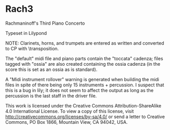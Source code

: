 # Rach3
Rachmaninoff's Third Piano Concerto

Typeset in Lilypond

NOTE: Clarinets, horns, and trumpets are entered as written and converted to CP with \transposition.

The "default" midi file and piano parts contain the "toccata" cadenza; files tagged with "ossia" are also
created containing the ossia cadenza (in the score this is set as an ossia as is standard).

A "Midi instrument rollover" warning is generated when building the midi files in spite of there
being only 15 instruments + percussion. I suspect that this is a bug in lily; it does not seem to
affect the output as long as the percussion is the last staff in the driver file.

This work is licensed under the Creative Commons Attribution-ShareAlike 4.0 International License. 
To view a copy of this license, visit http://creativecommons.org/licenses/by-sa/4.0/ or send a letter to 
Creative Commons, PO Box 1866, Mountain View, CA 94042, USA.
